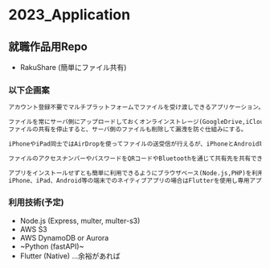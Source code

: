 # 2023_Application

## 就職作品用Repo　

- RakuShare (簡単にファイル共有)

### 以下企画案  

``` txt
アカウント登録不要でマルチプラットフォームでファイルを受け渡しできるアプリケーション。

ファイルを常にサーバ側にアップロードしておくオンラインストレージ(GoogleDrive,iCloud)の様な使い方ではなく、ファイルを共有したいときにアップロードして、その都度アクセスリンクとパスワードを共有して一時的に共有したいときに利用できるサービス。
ファイルの共有を停止すると、サーバ側のファイルも削除して漏洩を防ぐ仕組みにする。

iPhoneやiPad同士ではAirDropを使ってファイルの送受信が行えるが、iPhoneとAndroid端末などの違うプラットフォーム同士の場合はこれが不可能なので、同じ様に気軽にファイルを送受信するアプリケーションを作りたい。

ファイルのアクセスナンバーやパスワードをQRコードやBluetoothを通じて共有先を共有できる方法があればより簡単に共有できると思う為、実装していきたい。

アプリをインストールせずとも簡単に利用できるようにブラウザベース(Node.js,PHP)を利用して制作する。
iPhone、iPad、Android等の端末でのネイティブアプリの場合はFlutterを使用し専用アプリケーションを作成したい。
```

### 利用技術(予定)

- Node.js (Express, multer, multer-s3)
- AWS S3
- AWS DynamoDB or Aurora
- ~Python (fastAPI)~
- Flutter (Native) ...余裕があれば
